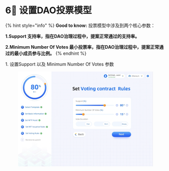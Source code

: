 # 6⃣️ 设置DAO投票模型

{% hint style="info" %}
**Good to know:**  投票模型中涉及到两个核心参数：

**1.Support  支持率，指在DAO治理过程中，提案正常通过的支持率。**

**2.Minimum Number Of Votes  最小投票率，指在DAO治理过程中，提案正常通过的最小成员参与比例。**
{% endhint %}

1. 设置Support 以及 Minimum Number Of Votes 参数

<figure><img src="../../.gitbook/assets/image (6).png" alt=""><figcaption></figcaption></figure>

